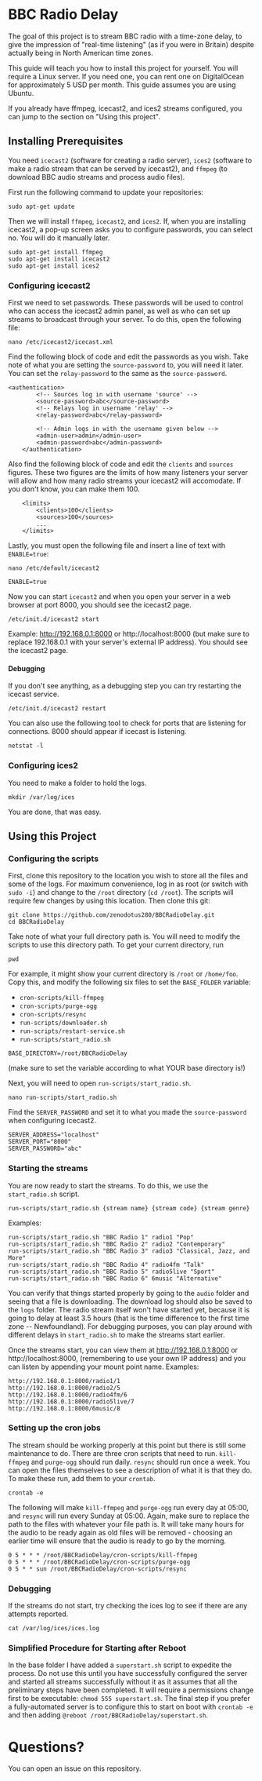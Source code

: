 # BBC Radio Delay

The goal of this project is to stream BBC radio with a time-zone delay, to give the impression of "real-time listening" (as if you were in Britain) despite actually being in North American time zones.

This guide will teach you how to install this project for yourself. You will require a Linux server. If you need one, you can rent one on DigitalOcean for approximately 5 USD per month. This guide assumes you are using Ubuntu.

If you already have ffmpeg, icecast2, and ices2 streams configured, you can jump to the section on "Using this project".

## Installing Prerequisites

You need `icecast2` (software for creating a radio server), `ices2` (software to make a radio stream that can be served by icecast2), and `ffmpeg` (to download BBC audio streams and process audio files).

First run the following command to update your repositories:
```
sudo apt-get update
```

Then we will install `ffmpeg`, `icecast2`, and `ices2`. If, when you are installing icecast2, a pop-up screen asks you to configure passwords, you can select no. You will do it manually later.
```
sudo apt-get install ffmpeg
sudo apt-get install icecast2
sudo apt-get install ices2
```

### Configuring icecast2
First we need to set passwords. These passwords will be used to control who can access the icecast2 admin panel, as well as who can set up streams to broadcast through your server. To do this, open the following file:
```
nano /etc/icecast2/icecast.xml
```
Find the following block of code and edit the passwords as you wish. Take note of what you are setting the `source-password` to, you will need it later. You can set the `relay-password` to the same as the `source-password`.
```
<authentication>
        <!-- Sources log in with username 'source' -->
        <source-password>abc</source-password>
        <!-- Relays log in username 'relay' -->
        <relay-password>abc</relay-password>

        <!-- Admin logs in with the username given below -->
        <admin-user>admin</admin-user>
        <admin-password>abc</admin-password>
    </authentication>
```

Also find the following block of code and edit the `clients` and `sources` figures. These two figures are the limits of how many listeners your server will allow and how many radio streams your icecast2 will accomodate. If you don't know, you can make them 100.
```
    <limits>
        <clients>100</clients>
        <sources>100</sources>
        ...
    </limits>
```

Lastly, you must open the following file and insert a line of text with `ENABLE=true`:
```
nano /etc/default/icecast2
```
```
ENABLE=true
```

Now you can start `icecast2` and when you open your server in a web browser at port 8000, you should see the icecast2 page.
```
/etc/init.d/icecast2 start
```
Example: http://192.168.0.1:8000 or http://localhost:8000 (but make sure to replace 192.168.0.1 with your server's external IP address). You should see the icecast2 page.

#### Debugging
If you don't see anything, as a debugging step you can try restarting the icecast service.
```
/etc/init.d/icecast2 restart
```
You can also use the following tool to check for ports that are listening for connections. 8000 should appear if icecast is listening.
```
netstat -l
```

### Configuring ices2
You need to make a folder to hold the logs.
```
mkdir /var/log/ices
```
You are done, that was easy.

## Using this Project

### Configuring the scripts
First, clone this repository to the location you wish to store all the files and some of the logs. For maximum convenience, log in as root (or switch with `sudo -i`) and change to the `/root` directory (`cd /root`). The scripts will require few changes by using this location. Then clone this git:
```
git clone https://github.com/zenodotus280/BBCRadioDelay.git
cd BBCRadioDelay
```
Take note of what your full directory path is. You will need to modify the scripts to use this directory path. To get your current directory, run
```
pwd
```
For example, it might show your current directory is `/root` or `/home/foo`. Copy this, and modify the following six files to set the `BASE_FOLDER` variable:
* `cron-scripts/kill-ffmpeg`
* `cron-scripts/purge-ogg`
* `cron-scripts/resync`
* `run-scripts/downloader.sh`
* `run-scripts/restart-service.sh`
* `run-scripts/start_radio.sh`
```
BASE_DIRECTORY=/root/BBCRadioDelay
```
(make sure to set the variable according to what YOUR base directory is!)

Next, you will need to open `run-scripts/start_radio.sh`.
```
nano run-scripts/start_radio.sh
```
Find the `SERVER_PASSWORD` and set it to what you made the `source-password` when configuring icecast2.
```
SERVER_ADDRESS="localhost"
SERVER_PORT="8000"
SERVER_PASSWORD="abc"
```

### Starting the streams

You are now ready to start the streams. To do this, we use the `start_radio.sh` script.
```
run-scripts/start_radio.sh {stream name} {stream code} {stream genre}
```
Examples:
```
run-scripts/start_radio.sh "BBC Radio 1" radio1 "Pop"
run-scripts/start_radio.sh "BBC Radio 2" radio2 "Contemporary"
run-scripts/start_radio.sh "BBC Radio 3" radio3 "Classical, Jazz, and More"
run-scripts/start_radio.sh "BBC Radio 4" radio4fm "Talk"
run-scripts/start_radio.sh "BBC Radio 5" radio5live "Sport"
run-scripts/start_radio.sh "BBC Radio 6" 6music "Alternative"
```
You can verify that things started properly by going to the `audio` folder and seeing that a file is downloading. The download log should also be saved to the `logs` folder. The radio stream itself won't have started yet, because it is going to delay at least 3.5 hours (that is the time difference to the first time zone -- Newfoundland). For debugging purposes, you can play around with different delays in `start_radio.sh` to make the streams start earlier.

Once the streams start, you can view them at http://192.168.0.1:8000 or http://localhost:8000, (remembering to use your own IP address) and you can listen by appending your mount point name. Examples:
```
http://192.168.0.1:8000/radio1/1
http://192.168.0.1:8000/radio2/5
http://192.168.0.1:8000/radio4fm/6
http://192.168.0.1:8000/radio5live/7
http://192.168.0.1:8000/6music/8
```

### Setting up the cron jobs

The stream should be working properly at this point but there is still some maintenance to do. There are three cron scripts that need to run. `kill-ffmpeg` and `purge-ogg` should run daily. `resync` should run once a week. You can open the files themselves to see a description of what it is that they do. To make these run, add them to your `crontab`.

```
crontab -e
```
The following will make `kill-ffmpeg` and `purge-ogg` run every day at 05:00, and `resync` will run every Sunday at 05:00. Again, make sure to replace the path to the files with whatever your file path is. It will take many hours for the audio to be ready again as old files will be removed - choosing an earlier time will ensure that the audio is ready to go by the morning.
```
0 5 * * * /root/BBCRadioDelay/cron-scripts/kill-ffmpeg
0 5 * * * /root/BBCRadioDelay/cron-scripts/purge-ogg
0 5 * * sun /root/BBCRadioDelay/cron-scripts/resync
```

### Debugging
If the streams do not start, try checking the ices log to see if there are any attempts reported.
```
cat /var/log/ices/ices.log
```

### Simplified Procedure for Starting after Reboot
In the base folder I have added a `superstart.sh` script to expedite the process. Do not use this until you have successfully configured the server and started all streams successfully without it as it assumes that all the preliminary steps have been completed. It will require a permissions change first to be executable: `chmod 555 superstart.sh`. The final step if you prefer a fully-automated server is to configure this to start on boot with `crontab -e` and then adding `@reboot /root/BBCRadioDelay/superstart.sh`.

# Questions?
You can open an issue on this repository.
